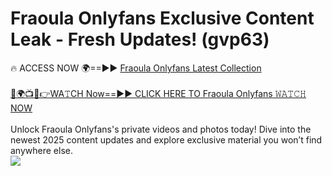 # Fraoula Onlyfans Exclusive Content Leak - Fresh Updates! (gvp63)

🔥 ACCESS NOW 🌍==►► <a href="https://tinyurl.com/kvy9nzfs" rel="nofollow">Fraoula Onlyfans Latest Collection</a>
<br><br>
[🔴🌍📺📱👉WA𝚃CH Now==►► CLICK HERE TO Fraoula Onlyfans 𝚆𝙰𝚃𝙲𝙷 NOW](https://tinyurl.com/kvy9nzfs)
<br><br>
Unlock Fraoula Onlyfans's private videos and photos today! Dive into the newest 2025 content updates and explore exclusive material you won’t find anywhere else.
<br>
<a href="https://tinyurl.com/kvy9nzfs" rel="nofollow" data-target="animated-image.originalLink"><img src="https://camo.githubusercontent.com/8a4f000d20f83aca3bf7ec5f350d767afa0574a8a352519fd8cfa583a6f93a33/68747470733a2f2f692e696d6775722e636f6d2f644a486b345a712e676966" data-canonical-src="https://i.imgur.com/dJHk4Zq.gif" style="max-width: 100%; display: inline-block;" data-target="animated-image.originalImage"></a>
<br>
